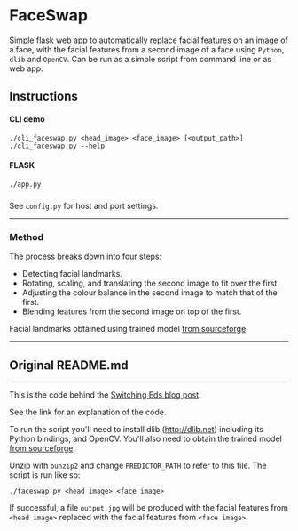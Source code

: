 
# FaceSwap

Simple flask web app to automatically replace facial features on an image of a face, with the facial features from a second image of a face using `Python`, `dlib` and `OpenCV`.
Can be run as a simple script from command line or as web app.

## Instructions
#### CLI demo
    ./cli_faceswap.py <head_image> <face_image> [<output_path>]
    ./cli_faceswap.py --help
#### FLASK
    ./app.py
#####
See `config.py` for host and port settings.
______
### Method
The process breaks down into four steps:
* Detecting facial landmarks.
* Rotating, scaling, and translating the second image to fit over the first.
* Adjusting the colour balance in the second image to match that of the first.
* Blending features from the second image on top of the first.

Facial landmarks obtained using trained model [from sourceforge](http://sourceforge.net/projects/dclib/files/dlib/v18.10/shape_predictor_68_face_landmarks.dat.bz2).


_________
## Original README.md
_________
This is the code behind the [Switching Eds blog post](http://matthewearl.github.io/2015/07/28/switching-eds-with-python/).

See the link for an explanation of the code.

To run the script you'll need to install dlib (http://dlib.net) including its
Python bindings, and OpenCV. You'll also need to obtain the trained model [from sourceforge](http://sourceforge.net/projects/dclib/files/dlib/v18.10/shape_predictor_68_face_landmarks.dat.bz2).

Unzip with `bunzip2` and change `PREDICTOR_PATH` to refer to this file. The
script is run like so:

    ./faceswap.py <head image> <face image>

If successful, a file `output.jpg` will be produced with the facial features
from `<head image>` replaced with the facial features from `<face image>`.


